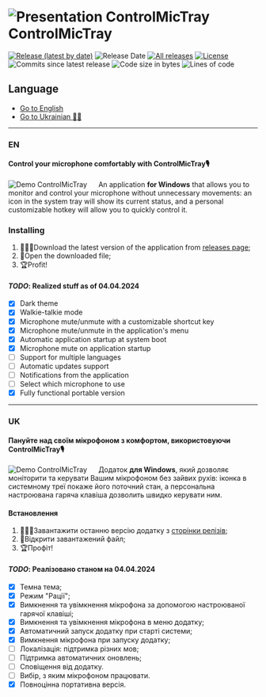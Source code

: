 # ![Presentation ControlMicTray](https://controlmictray.pp.ua/src/img/logo/Microphone.svg) ControlMicTray

[![Release (latest by date)](https://img.shields.io/github/v/release/Symonovskyi/ControlMicTray?style=for-the-badge)](https://github.com/Symonovskyi/ControlMicTray/releases) ![Release Date](https://img.shields.io/github/release-date/Symonovskyi/ControlMicTray?style=for-the-badge) [![All releases](https://img.shields.io/github/downloads/Symonovskyi/ControlMicTray/total?style=for-the-badge)](https://github.com/Symonovskyi/ControlMicTray/releases) [![License](https://img.shields.io/github/license/Symonovskyi/ControlMicTray?style=for-the-badge)](https://github.com/Symonovskyi/ControlMicTray/blob/main/LICENSE)  
![Commits since latest release](https://img.shields.io/github/commits-since/Symonovskyi/ControlMicTray/latest?style=for-the-badge) ![Code size in bytes](https://img.shields.io/github/languages/code-size/Symonovskyi/ControlMicTray?style=for-the-badge) ![Lines of code](https://aschey.tech/tokei/github/Symonovskyi/ControlMicTray?style=for-the-badge)  

## Language

* [Go to English](#en)
* [Go to Ukrainian​ ​​💙💛​](#uk)

---

### EN

#### Control your microphone comfortably with ControlMicTray🎙️

<img src="https://controlmictray.pp.ua/src/img/presentation/presentation_01.gif" alt="Demo ControlMicTray" align="left" style="padding-right:20px;"/>

An application **for Windows** that allows you to monitor and control your microphone without unnecessary movements: an icon in the system tray will show its current status, and a personal customizable hotkey will allow you to quickly control it.<br clear="left"/>

### Installing

1. 👩🏻‍💻Download the latest version of the application from [releases page](https://github.com/Symonovskyi/ControlMicTray/releases);
2. 📂Open the downloaded file;
3. 🏆Profit!

#### *TODO*: Realized stuff as of 04.04.2024

* [x] Dark theme
* [x] Walkie-talkie mode
* [x] Microphone mute/unmute with a customizable shortcut key
* [x] Microphone mute/unmute in the application's menu
* [x] Automatic application startup at system boot
* [x] Microphone mute on application startup
* [ ] Support for multiple languages
* [ ] Automatic updates support
* [ ] Notifications from the application
* [ ] Select which microphone to use
* [x] Fully functional portable version

---

### UK

#### Пануйте над своїм мікрофоном з комфортом, використовуючи ControlMicTray🎙️

<img src="https://controlmictray.pp.ua/src/img/presentation/presentation_01.gif" alt="Demo ControlMicTray" align="left" style="padding-right:20px;"/>

Додаток **для Windows**, який дозволяє моніторити та керувати Вашим мікрофоном без зайвих рухів: іконка в системному треї покаже його поточний стан, а персональна настроювана гаряча клавіша дозволить швидко керувати ним.<br clear="left"/>

#### Встановлення

1. 👩🏻‍💻Завантажити останню версію додатку з [сторінки релізів](https://github.com/Symonovskyi/ControlMicTray/releases);
2. 📂Відкрити завантажений файл;
3. 🏆Профіт!

#### *TODO*: Реалізовано станом на 04.04.2024

* [x] Темна тема;
* [x] Режим "Рації";
* [x] Вимкнення та увімкнення мікрофона за допомогою настроюваної гарячої клавіші;
* [x] Вимкнення та увімкнення мікрофона в меню додатку;
* [x] Автоматичний запуск додатку при старті системи;
* [x] Вимкнення мікрофона при запуску додатку;
* [ ] Локалізація: підтримка різних мов;
* [ ] Підтримка автоматичних оновлень;
* [ ] Сповіщення від додатку.
* [ ] Вибір, з яким мікрофоном працювати.
* [x] Повноцінна портативна версія.
